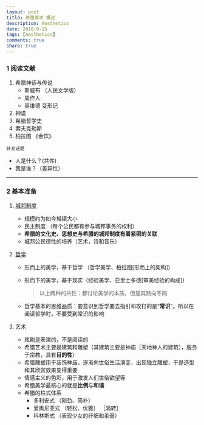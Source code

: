 ```yaml
---
layout: post
title: 希腊美学 概述
description: Aesthetics
date: 2016-9-15
tags: [Aesthetics]
comments: true
share: true
---
```


### 1 阅读文献

1. 希腊神话与传说
   - 斯威布 （人民文学版）
   - 周作人
   - 奥维德 变形记
2. 神谱
3. 希腊哲学史
4. 索夫克勒斯
5. 柏拉图 《会饮》

`补充话题`

- 人是什么？(共性)
- 我是谁？（差异性）

-----

### 2 基本准备

1. [城邦制度](https://en.wikipedia.org/wiki/Polis)

   - 规模约为如今城镇大小
   - 民主制度 （每个公民都有参与城邦事务的权利）
   - **希腊的文化史、思想史与希腊的城邦制度有着紧密的关联**
   - 城邦公民德性的培养（艺术，诗和音乐）
2. [哲学](https://en.wikipedia.org/wiki/Ancient_Greek_philosophy)
   - 形而上的美学，基于哲学 （哲学美学、柏拉图[形而上的架构]）

   - 形而下的美学，基于现实（经验美学、亚里士多德[审美经验的构成]）

     > 以上两种的共性：都讨论美学的本质，但是其路向不同

   - 哲学基本的思维品质：要意识到哲学要去指引和攻打的是“**常识**”。所以在阅读哲学时，不要受到常识的影响
3. 艺术
   - 戏剧是表演的，不是阅读的
   - 希腊艺术主要是建筑和雕塑（其建筑主要是神庙［天地神人的建筑］，服务于宗教，具有**目的性**）
   - 希腊雕塑用于装饰神庙，逐渐向世俗生活演变，出现独立雕塑，于是造型和其欣赏效果变得重要
   - 情感主义的色彩，用于激发人们世俗欲望等
   - 希腊美学最核心的就是**比例**与**和谐**
   - 希腊的柱式体系
     - 多利安式 （刚劲、简朴）
     - 爱奥尼亚式 （轻松、优雅） ［涡转］
     - 科林斯式 （表现少女的纤细和柔弱）


### 


